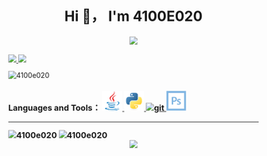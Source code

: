 <h1 align="center">Hi 👋， I'm 4100E020</h1>
<!-- 副標題 -->
<h3 align="center">
    <img src="https://readme-typing-svg.herokuapp.com/?lines=崑山科大_資工一A&center=true&size=27">
</h3>
<!-- repo -->
<a href="https://github.com/4100E020/2021_courses">
  <img src="https://github-readme-stats.vercel.app/api/pin/?username=4100E020&repo=2021_courses" width="400" />
</a>
<a herf="https://github.com/4100E020/Moodle">
  <img src="https://github-readme-stats.vercel.app/api/pin/?username=4100E020&repo=Moodle" width="400"/>
</a>  
<!-- 被預覽次數 -->
<p align="left"><img src="https://komarev.com/ghpvc/?username=4100e020&label=Profile%20views&color=b9dbb8&style=flat-square" alt="4100e020"/></p>

<h3 align="left">Languages and Tools：
<!-- JAVA icon -->
<a href="https://www.java.com" target="_blank" rel="noreferrer">
<img src="https://raw.githubusercontent.com/devicons/devicon/master/icons/java/java-original.svg" alt="java" width="40" height="40"/>
  </a>
<!-- Python icon -->
<a href="https://www.python.org" target="_blank" rel="noreferrer">
<img src="https://raw.githubusercontent.com/devicons/devicon/master/icons/python/python-original.svg" alt="python" width="40"height="40"/>
  </a>
<!-- Git icon -->
<a href="https://git-scm.com/" target="_blank" rel="noreferrer">
<img src="https://www.vectorlogo.zone/logos/git-scm/git-scm-icon.svg" alt="git" width="40" height="40"/>
  </a>
<!-- PS icon -->
<a href="https://www.photoshop.com/en" target="_blank" rel="noreferrer">
<img src="https://raw.githubusercontent.com/devicons/devicon/master/icons/photoshop/photoshop-line.svg" alt="photoshop" width="40" height="40"/>
  </a>
<hr>
<!-- 最常用語言 -->
<img src="https://github-readme-stats.vercel.app/api/top-langs?username=4100e020&show_icons=true&theme=onedark&locale=cn&layout=compact"
alt="4100e020"  width="400"/>  
<!-- 數據統計 -->
<img src="https://github-readme-stats.vercel.app/api?username=4100e020&show_icons=true&theme=onedark&title_color=000000&locale=cn" alt="4100e020" width="400" />
<div align="center">
    <img src="https://activity-graph.herokuapp.com/graph?username=4100E020&theme=xcode" />
</div>
<!-- 參考資料 
[自訂卡片](https://github.com/anuraghazra/github-readme-stats)
[標籤](https://shields.io/)
[活動紀錄](https://github.com/Ashutosh00710/github-readme-activity-graph/)
[打字特效](https://github.com/DenverCoder1/readme-typing-svg)
-->
  
